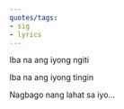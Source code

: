```yaml
---
quotes/tags:
- sig
- lyrics
---
```




Iba na ang iyong ngiti

Iba na ang iyong tingin

Nagbago nang lahat sa iyo...
